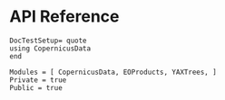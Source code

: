 # API Reference

```@meta
DocTestSetup= quote
using CopernicusData
end
```

```@autodocs
Modules = [ CopernicusData, EOProducts, YAXTrees, ]
Private = true
Public = true
```
